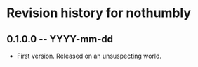 # Revision history for nothumbly

## 0.1.0.0 -- YYYY-mm-dd

* First version. Released on an unsuspecting world.
